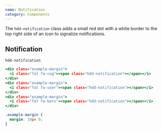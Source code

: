 ```yaml
---
name: Notification
category: Components
---
```


The `hdd-notification` class adds a small red dot with a white border to the top right side of an icon to signalize notifications.

## Notification
`hdd-notification`

```notification.html
<div class="example-margin">
  <i class="fal fa-cog"><span class="hdd-notification"></span></i>
</div>
<div class="example-margin">
  <i class="fal fa-user"><span class="hdd-notification"></span></i>
</div>
<div class="example-margin">
  <i class="fal fa-bars"><span class="hdd-notification"></span></i>
</div>
```

```notification.css hidden
.example-margin {
  margin: 10px 0;
}
```
